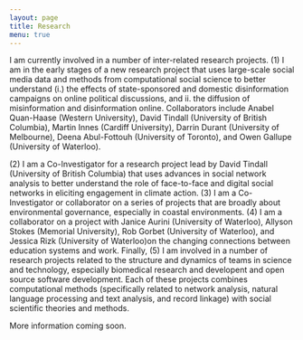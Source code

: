 ```yaml
---
layout: page
title: Research
menu: true
---
```


I am currently involved in a number of inter-related research projects. (1) I am in the early stages of a new research project that uses large-scale social media data and methods from computational social science to better understand (<emph>i.</emph>) the effects of state-sponsored and domestic disinformation campaigns on online political discussions, and <emph>ii.</emph> the diffusion of misinformation and disinformation online. Collaborators include Anabel Quan-Haase (Western University), David Tindall (University of British Columbia), Martin Innes (Cardiff University), Darrin Durant (University of Melbourne), Deena Abul-Fottouh (University of Toronto), and Owen Gallupe (University of Waterloo). 

(2) I am a Co-Investigator for a research project lead by David Tindall (University of British Columbia) that uses advances in social network analysis to better understand the role of face-to-face and digital social networks in eliciting engagement in climate action. (3) I am a Co-Investigator or collaborator on a series of projects that are broadly about environmental governance, especially in coastal environments. (4) I am a collaborator on a project with Janice Aurini (University of Waterloo), Allyson Stokes (Memorial University), Rob Gorbet (University of Waterloo), and Jessica Rizk (University of Waterloo)on the changing connections between education systems and work. Finally, (5) I am involved in a number of research projects related to the structure and dynamics of teams in science and technology, especially biomedical research and developent and open source software development. Each of these projects combines computational methods (specifically related to network analysis, natural language processing and text analysis, and record linkage) with social scientific theories and methods.

More information coming soon. 

<!-- I primarily work in the areas of **social network analysis** and **computational social science**, with substantive interests in the **sociology of science** (e.g. science-policy interface and expertise, diversity in scientific teams, models of knowledge diffusion, models of consensus formation, models of institutional change, computational sociology of knowledge and cognition), **environmental governance and social movements** (e.g. network models of collective action, influence of face-to-face and digital networks on mobilization, computational methods for frame analysis and analyzing political discourse, network models of political ecology, governance conflicts in coastal regions, socio-ecological development in the North Atlantic), and **cognitive social science** (e.g. measuring shared mental models, modelling cognitive diversity and group cognition, causal analysis of belief formation and dissolution). -->

<!-- As a computational social scientist, my most general research goal is to advance our knowledge of how social networks and institutions affect cognition and behaviour, including formation and diffusion of knowledge, beliefs, biases, and behaviors. I am currently involved in a number of research projects in service of that larger goal, some of which are described below. -->

<!-- ## Science-Policy Interface -->

<!-- (Policy for Science + Science for Policy) -->

<!-- My current research on the science-policy interface focuses on measuring and comparing changes in the institutional boundaries between governments, industry, and scientific communities across countries, and modeling the effects of these changes on how science gets done. For example, my current SSHRC-funded project on biomedical research and development networks speaks to the rapidly growing interdisciplinary literature on the changing relationships between universities, industry, nonprofits, and governments. For over two decades, the dominant theory has been that scientific innovation and economic development are fueled by frequent interactions within a "triple-helix" of entrepreneurial universities, industry, and government. From the perspective of triple-helix theory, increasingly hybrid institutional arrangements enhance the development, transfer, and application of innovative science and technology by making it easier to generate new combinations of knowledge, ideas, and resources. These hybrid contexts open up unexpected opportunities for innovation and economic development in knowledge-based economies. Other research, however, shows how commercialization makes science more proprietary and market driven, and that industry funding tends to produce findings that are favorable to commercial interests and not in the public interest. Despite this large and rapidly growing literature, we do not yet know how new open science policies and practices are changing biomedical R&D networks, or how the structure of those networks are shaping the adoption of open or proprietary science practices. To that end, I am currently collecting, linking, and analyzing data on collaboration networks, publications, patents, and open science practices in biomedical R&D networks in Canada, the US, the UK, and Australia. Journal articles are in progress. We will soon be scaling the project up to include other countries, and are in the early stages of comparisons with networks in the environmental sciences. -->

<!-- I am currently focused on a series of related papers on (*i*) network models of collective intelligence and the effects of diversity and inclusive team dynamics in the production of high-impact science, (*ii*) general measures and models of diversity and similarity in networks, with application to team science in biomedical fields, and (*iii*) quantitative methods for addressing "big literature" problems by combining systematic reviewing with network analysis, computational text analysis, and historical bibliometrics. -->

<!-- ## Environmental Sociology and Social Movements -->

<!-- My second main area of research is environmental governance and social movements. I am currently a co-investigator on two projects funded by SSHRC Insight Grants. The first, with [Mark Stoddart](https://www.mun.ca/soc/people/faculty-profiles/mark-c-j-stoddart.php) (Memorial University) as PI, is broadly concerned with the problem of how coastal societies navigate the relationships between extractive development (i.e. natural resource extraction) and attractive development (i.e. economies based on tourism, leisure, recreation). A great deal of environmental science research focuses only on one of these two very different ways of living with and making a living from coastal environments. By contrast, we examine both socio-ecological development models together in a systematic comparison of five North Atlantic regions: Denmark, Iceland, Norway, Newfoundland and Labrador, and Scotland. I am currently co-authoring a book based on this project with [Mark Stoddart](https://www.mun.ca/soc/people/faculty-profiles/mark-c-j-stoddart.php) (Memorial University) and [Alice Mattoni](http://www.alicemattoni.com) (Scuola Normale Superiore in the Istituto di Scienze Umane, Florence). -->

<!-- I am also co-investigator on a SSHRC-funded project led by [David Tindall](https://soci.ubc.ca/persons/david-tindall/) (University of British Columbia) about social networks and collective action related to climate change. This project has two primary goals. First, our project evaluates the major social movement theories of mobilization into activism by including both mobilized and unmobilized people in a national probability sample survey. This is unique, as most social movement studies are based on samples of already mobilized people, which makes it difficult to evaluate explanations of mobilization. Second, our project compares the effectiveness of face-to-face versus digital networks in mobilization into climate action. -->

<!-- In addition to these two projects, I was the lead organizer of a workshop on environmental governance at the University of Waterloo in 2016. Our workshop, which was funded by a grant from the Balsillie School of International Affairs, brought together experts in science policy, climate science, environmental sociology, environmental law and policy, political sociology, and resource extraction. I collaborated on a follow-up workshop on "Climate Change and Energy Futures" with Mark Stoddart (Memorial University), Vanessa Schweizer (University of Waterloo), and Catherine Wong (University of Luxembourg), which was held at Memorial University in October 2018. -->

<!-- I am currently co-editing (1) a special issue of *Social Networks* on social networks and climate change with [David Tindall](https://soci.ubc.ca/persons/david-tindall/) (University of British Columbia) and [Nina Kolleck](https://www.ewi-psy.fu-berlin.de/en/einrichtungen/arbeitsbereiche/bildungsfor_modell_analyse_soz_systeme/team/nkolleck/index.html) (Freie Universität Berlin), and (2) a special issue of *Society and Natural Resources* with Mark Stoddart, Vanessa Schweizer, and Catherine Wong. -->

<!-- ## Scientific Software -->

<!-- In addition to writing journal articles in this area, I work with students in NetLab on the development of open source research software (e.g. `metaknowledge` for science of science and partially automating literature reviews, `pdpp` for "principled data processing" and reproducible science, and `Nate` for network analysis for text data.).  -->

<!-- Please be in touch if you would like to learn more about any of these projects! -->
